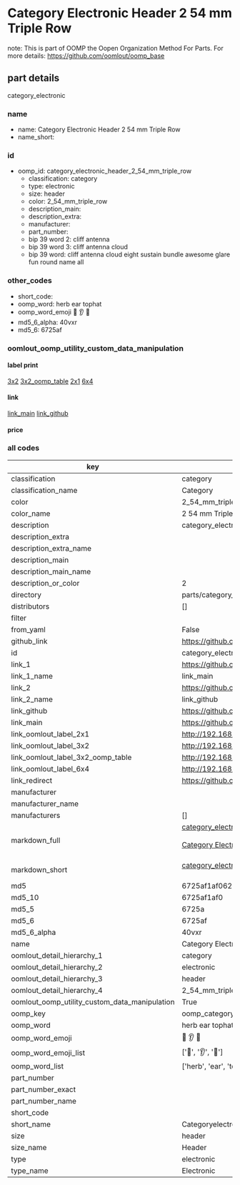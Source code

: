 # Category Electronic Header 2 54 mm Triple Row  

note: This is part of OOMP the Oopen Organization Method For Parts. For more details: https://github.com/oomlout/oomp_base

##  part details
  



category_electronic



### name
* name: Category Electronic Header 2 54 mm Triple Row
* name_short: 
### id
* oomp_id: category_electronic_header_2_54_mm_triple_row
  * classification: category
  * type: electronic
  * size: header
  * color: 2_54_mm_triple_row
  * description_main: 
  * description_extra: 
  * manufacturer: 
  * part_number: 
  * bip 39 word 2: cliff antenna
  * bip 39 word 3: cliff antenna cloud
  * bip 39 word: cliff antenna cloud eight sustain bundle awesome glare fun round name all

### other_codes
* short_code: 
* oomp_word: herb ear tophat
* oomp_word_emoji :herb: :ear: :tophat:
* md5_6_alpha: 40vxr
* md5_6: 6725af






### oomlout_oomp_utility_custom_data_manipulation
#### label print
[3x2](http://192.168.1.245:1112/?label=oomp%2040vxr)
[3x2_oomp_table](http://192.168.1.108:1112/?label=oomp%2040vxr)
[2x1](http://192.168.1.242:1112/?label=oomp%2040vxr)
[6x4](http://192.168.1.55:1112/?label=oomp%2040vxr)    

#### link

[link_main](https://github.com/oomlout/oomlout_oomp_version_1_messy/tree/main/parts/category_electronic_header_2_54_mm_triple_row) [link_github](https://github.com/oomlout/oomlout_oomp_version_1_messy/tree/main/parts/category_electronic_header_2_54_mm_triple_row)                             

#### price







### all codes 
| key | value |  
| --- | --- |  
| classification | category |  
| classification_name | Category |  
| color | 2_54_mm_triple_row |  
| color_name | 2 54 mm Triple Row |  
| description | category_electronic |  
| description_extra |  |  
| description_extra_name |  |  
| description_main |  |  
| description_main_name |  |  
| description_or_color | 2  |  
| directory | parts/category_electronic_header_2_54_mm_triple_row |  
| distributors | [] |  
| filter |  |  
| from_yaml | False |  
| github_link | https://github.com/oomlout/oomlout_oomp_part_src/tree/main/parts/category_electronic_header_2_54_mm_triple_row |  
| id | category_electronic_header_2_54_mm_triple_row |  
| link_1 | https://github.com/oomlout/oomlout_oomp_version_1_messy/tree/main/parts/category_electronic_header_2_54_mm_triple_row |  
| link_1_name | link_main |  
| link_2 | https://github.com/oomlout/oomlout_oomp_version_1_messy/tree/main/parts/category_electronic_header_2_54_mm_triple_row |  
| link_2_name | link_github |  
| link_github | https://github.com/oomlout/oomlout_oomp_version_1_messy/tree/main/parts/category_electronic_header_2_54_mm_triple_row |  
| link_main | https://github.com/oomlout/oomlout_oomp_version_1_messy/tree/main/parts/category_electronic_header_2_54_mm_triple_row |  
| link_oomlout_label_2x1 | http://192.168.1.242:1112/?label=oomp%2040vxr |  
| link_oomlout_label_3x2 | http://192.168.1.245:1112/?label=oomp%2040vxr |  
| link_oomlout_label_3x2_oomp_table | http://192.168.1.108:1112/?label=oomp%2040vxr |  
| link_oomlout_label_6x4 | http://192.168.1.55:1112/?label=oomp%2040vxr |  
| link_redirect | https://github.com/oomlout/oomlout_oomp_version_1_messy/tree/main/parts/category_electronic_header_2_54_mm_triple_row |  
| manufacturer |  |  
| manufacturer_name |  |  
| manufacturers | [] |  
| markdown_full | [category_electronic_header_2_54_mm_triple_row](none)<br>[](none)<br>[Category Electronic Header 2 54 Mm Triple Row](none)<br><br> |  
| markdown_short | [category_electronic_header_2_54_mm_triple_row](none)<br><br> |  
| md5 | 6725af1af062c210796d746e57c27157 |  
| md5_10 | 6725af1af0 |  
| md5_5 | 6725a |  
| md5_6 | 6725af |  
| md5_6_alpha | 40vxr |  
| name | Category Electronic Header 2 54 mm Triple Row |  
| oomlout_detail_hierarchy_1 | category |  
| oomlout_detail_hierarchy_2 | electronic |  
| oomlout_detail_hierarchy_3 | header |  
| oomlout_detail_hierarchy_4 | 2_54_mm_triple_row |  
| oomlout_oomp_utility_custom_data_manipulation | True |  
| oomp_key | oomp_category_electronic_header_2_54_mm_triple_row |  
| oomp_word | herb ear tophat |  
| oomp_word_emoji | :herb: :ear: :tophat: |  
| oomp_word_emoji_list | [':herb:', ':ear:', ':tophat:'] |  
| oomp_word_list | ['herb', 'ear', 'tophat'] |  
| part_number |  |  
| part_number_exact |  |  
| part_number_name |  |  
| short_code |  |  
| short_name | Categoryelectronic |  
| size | header |  
| size_name | Header |  
| type | electronic |  
| type_name | Electronic |  
